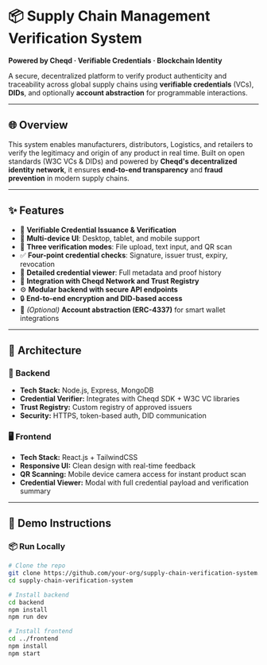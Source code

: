 # 📦 Supply Chain Management Verification System

**Powered by Cheqd · Verifiable Credentials · Blockchain Identity**

A secure, decentralized platform to verify product authenticity and traceability across global supply chains using **verifiable credentials** (VCs), **DIDs**, and optionally **account abstraction** for programmable interactions.

---

## 🌐 Overview

This system enables manufacturers, distributors, Logistics, and retailers to verify the legitimacy and origin of any product in real time. Built on open standards (W3C VCs & DIDs) and powered by **Cheqd's decentralized identity network**, it ensures **end-to-end transparency** and **fraud prevention** in modern supply chains.

---

## ✨ Features

- 🔐 **Verifiable Credential Issuance & Verification**
- 📱 **Multi-device UI**: Desktop, tablet, and mobile support
- 📁 **Three verification modes**: File upload, text input, and QR scan
- ✅ **Four-point credential checks**: Signature, issuer trust, expiry, revocation
- 📜 **Detailed credential viewer**: Full metadata and proof history
- 🔗 **Integration with Cheqd Network and Trust Registry**
- ⚙️ **Modular backend with secure API endpoints**
- 🔒 **End-to-end encryption and DID-based access**
- 🔄 *(Optional)* **Account abstraction (ERC-4337)** for smart wallet integrations

---

## 🧱 Architecture

### 🔧 Backend

- **Tech Stack:** Node.js, Express, MongoDB
- **Credential Verifier:** Integrates with Cheqd SDK + W3C VC libraries
- **Trust Registry:** Custom registry of approved issuers
- **Security:** HTTPS, token-based auth, DID communication

### 🖥️ Frontend

- **Tech Stack:** React.js + TailwindCSS
- **Responsive UI:** Clean design with real-time feedback
- **QR Scanning:** Mobile device camera access for instant product scan
- **Credential Viewer:** Modal with full credential payload and verification summary

---

## 🧪 Demo Instructions

### 📦 Run Locally

```bash
# Clone the repo
git clone https://github.com/your-org/supply-chain-verification-system.git
cd supply-chain-verification-system

# Install backend
cd backend
npm install
npm run dev

# Install frontend
cd ../frontend
npm install
npm start
